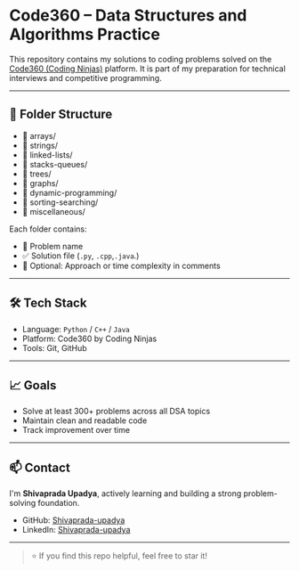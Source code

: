 # Code360 – Data Structures and Algorithms Practice

This repository contains my solutions to coding problems solved on the [Code360 (Coding Ninjas)](https://www.codingninjas.com/codestudio) platform. It is part of my preparation for technical interviews and competitive programming.

---

## 📂 Folder Structure

- 📁 arrays/
- 📁 strings/
- 📁 linked-lists/
- 📁 stacks-queues/
- 📁 trees/
- 📁 graphs/
- 📁 dynamic-programming/
- 📁 sorting-searching/
- 📁 miscellaneous/




Each folder contains:
- 📄 Problem name
- ✅ Solution file (`.py`, `.cpp`,`.java`.)
- 💬 Optional: Approach or time complexity in comments

---

## 🛠️ Tech Stack

- Language: `Python` / `C++` / `Java`
- Platform: Code360 by Coding Ninjas
- Tools: Git, GitHub

---

## 📈 Goals

- Solve at least 300+ problems across all DSA topics
- Maintain clean and readable code
- Track improvement over time

---

## 📫 Contact

I'm **Shivaprada Upadya**, actively learning and building a strong problem-solving foundation.

- GitHub: [Shivaprada-upadya](https://github.com/Shivaprada-upadya/)
- LinkedIn: [Shivaprada-upadya](https://www.linkedin.com/in/shivaprada-upadya/)

---

> ⭐ If you find this repo helpful, feel free to star it!
